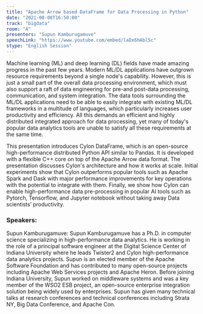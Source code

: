 ```yaml
---
title: "Apache Arrow based DataFrame for Data Processing in Python"
date: "2021-08-08T16:50:00" 
track: "bigdata"
room: "A"
presenters: "Supun Kamburugamuve"
speechLink: "https://www.youtube.com/embed/laDx6hAbl5c"
stype: "English Session"
---
```

Machine learning (ML) and deep learning (DL) fields have made amazing progress in the past few years. Modern ML/DL applications have outgrown resource requirements beyond a single node's capability. However, this is just a small part of the overall data processing environment, which must also support a raft of data engineering for pre-and post-data processing, communication, and system integration. The data tools surrounding the ML/DL applications need to be able to easily integrate with existing ML/DL frameworks in a multitude of languages, which particularly increases user productivity and efficiency. All this demands an efficient and highly distributed integrated approach for data processing, yet many of today's popular data analytics tools are unable to satisfy all these requirements at the same time.
 

 This presentation introduces Cylon DataFrame, which is an open-source high-performance distributed Python API similar to Pandas. It is developed with a flexible C++ core on top of the Apache Arrow data format. The presentation discusses Cylon's architecture and how it works at scale. Initial experiments show that Cylon outperforms popular tools such as Apache Spark and Dask with major performance improvements for key operations with the potential to integrate with them. Finally, we show how Cylon can enable high-performance data pre-processing in popular AI tools such as Pytorch, Tensorflow, and Jupyter notebook without taking away Data scientists’ productivity.
 ### Speakers: 
 Supun Kamburugamuve: Supun Kamburugamuve has a Ph.D. in computer science specializing in high-performance data analytics. He is working in the role of a principal software engineer at the Digital Science Center of Indiana University where he leads Twister2 and Cylon high-performance data analytics projects. Supun is an elected member of the Apache Software Foundation and has contributed to many open-source projects including Apache Web Services projects and Apache Heron. Before joining Indiana University, Supun worked on middleware systems and was a key member of the WSO2 ESB project, an open-source enterprise integration solution being widely used by enterprises. Supun has given many technical talks at research conferences and technical conferences including Strata NY, Big Data Conference, and Apache Con. 